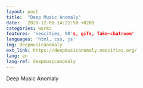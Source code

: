 ```yaml
---
layout: post
title:  "Deep Music Anomaly"
date:   2020-12-08 14:21:50 +0200
categories: works
features: 'neocities, 90's, gifs, fake-chatroom'
languages: 'html, css, js'
img: deepmusicanomaly
ext_link: https://deepmusicanomaly.neocities.org/
lang: en
lang-ref: deepmusicanomaly
---
```

Deep Music Anomaly
